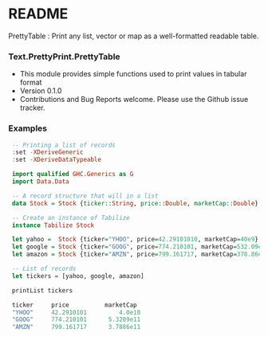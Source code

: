 # README #

PrettyTable : Print any list, vector or map as a well-formatted readable table.

### Text.PrettyPrint.PrettyTable ###

* This module provides simple functions used to print values in tabular format
* Version 0.1.0
* Contributions and Bug Reports welcome. Please use the Github issue tracker.

### Examples ###

``` haskell
 -- Printing a list of records
 :set -XDeriveGeneric
 :set -XDeriveDataTypeable

 import qualified GHC.Generics as G
 import Data.Data

 -- A record structure that will in a list
 data Stock = Stock {ticker::String, price::Double, marketCap::Double} deriving (Data, G.Generic)

 -- Create an instance of Tabilize
 instance Tabilize Stock

 let yahoo =  Stock {ticker="YHOO", price=42.29101010, marketCap=40e9}
 let google = Stock {ticker="GOOG", price=774.210101, marketCap=532.09e9}
 let amazon = Stock {ticker="AMZN", price=799.161717, marketCap=378.86e9}

 -- List of records
 let tickers = [yahoo, google, amazon]

 printList tickers

 ticker     price          marketCap
 "YHOO"     42.2910101         4.0e10
 "GOOG"     774.210101      5.3209e11
 "AMZN"     799.161717      3.7886e11

```
